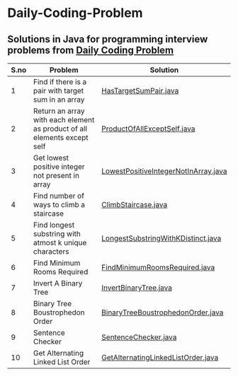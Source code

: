 # Daily-Coding-Problem
## Solutions in Java for programming interview problems from [Daily Coding Problem](https://www.dailycodingproblem.com)

S.no | Problem | Solution | 
--- | --- | --- |
1 | Find if there is a pair with target sum in an array | [HasTargetSumPair.java](https://github.com/varunu28/Daily-Coding-Problem/blob/master/src/main/java/HasTargetSumPair.java) | 
2 | Return an array with each element as product of all elements except self | [ProductOfAllExceptSelf.java](https://github.com/varunu28/Daily-Coding-Problem/blob/master/src/main/java/ProductOfAllExceptSelf.java) | 
3 | Get lowest positive integer not present in array | [LowestPositiveIntegerNotInArray.java](https://github.com/varunu28/Daily-Coding-Problem/blob/master/src/main/java/LowestPositiveIntegerNotInArray.java) | 
4 | Find number of ways to climb a staircase | [ClimbStaircase.java](https://github.com/varunu28/Daily-Coding-Problem/blob/master/src/main/java/ClimbStaircase.java) | 
5 | Find longest substring with atmost k unique characters | [LongestSubstringWithKDistinct.java](https://github.com/varunu28/Daily-Coding-Problem/blob/master/src/main/java/LongestSubstringWithKDistinct.java) | 
6 | Find Minimum Rooms Required | [FindMinimumRoomsRequired.java](https://github.com/varunu28/Daily-Coding-Problem/blob/master/src/main/java/FindMinimumRoomsRequired.java) | 
7 | Invert A Binary Tree | [InvertBinaryTree.java](https://github.com/varunu28/Daily-Coding-Problem/blob/master/src/main/java/InvertBinaryTree.java) | 
8 | Binary Tree Boustrophedon Order | [BinaryTreeBoustrophedonOrder.java](https://github.com/varunu28/Daily-Coding-Problem/blob/master/src/main/java/BinaryTreeBoustrophedonOrder.java) | 
9 | Sentence Checker | [SentenceChecker.java](https://github.com/varunu28/Daily-Coding-Problem/blob/master/src/main/java/SentenceChecker.java) | 
10 | Get Alternating Linked List Order | [GetAlternatingLinkedListOrder.java](https://github.com/varunu28/Daily-Coding-Problem/blob/master/src/main/java/GetAlternatingLinkedListOrder.java) | 
